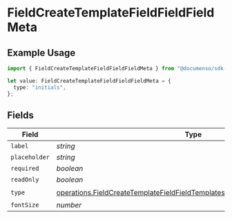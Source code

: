# FieldCreateTemplateFieldFieldFieldMeta

## Example Usage

```typescript
import { FieldCreateTemplateFieldFieldFieldMeta } from "@documenso/sdk-typescript/models/operations";

let value: FieldCreateTemplateFieldFieldFieldMeta = {
  type: "initials",
};
```

## Fields

| Field                                                                                                                                                                          | Type                                                                                                                                                                           | Required                                                                                                                                                                       | Description                                                                                                                                                                    |
| ------------------------------------------------------------------------------------------------------------------------------------------------------------------------------ | ------------------------------------------------------------------------------------------------------------------------------------------------------------------------------ | ------------------------------------------------------------------------------------------------------------------------------------------------------------------------------ | ------------------------------------------------------------------------------------------------------------------------------------------------------------------------------ |
| `label`                                                                                                                                                                        | *string*                                                                                                                                                                       | :heavy_minus_sign:                                                                                                                                                             | N/A                                                                                                                                                                            |
| `placeholder`                                                                                                                                                                  | *string*                                                                                                                                                                       | :heavy_minus_sign:                                                                                                                                                             | N/A                                                                                                                                                                            |
| `required`                                                                                                                                                                     | *boolean*                                                                                                                                                                      | :heavy_minus_sign:                                                                                                                                                             | N/A                                                                                                                                                                            |
| `readOnly`                                                                                                                                                                     | *boolean*                                                                                                                                                                      | :heavy_minus_sign:                                                                                                                                                             | N/A                                                                                                                                                                            |
| `type`                                                                                                                                                                         | [operations.FieldCreateTemplateFieldFieldTemplatesFieldsRequestRequestBodyType](../../models/operations/fieldcreatetemplatefieldfieldtemplatesfieldsrequestrequestbodytype.md) | :heavy_check_mark:                                                                                                                                                             | N/A                                                                                                                                                                            |
| `fontSize`                                                                                                                                                                     | *number*                                                                                                                                                                       | :heavy_minus_sign:                                                                                                                                                             | N/A                                                                                                                                                                            |